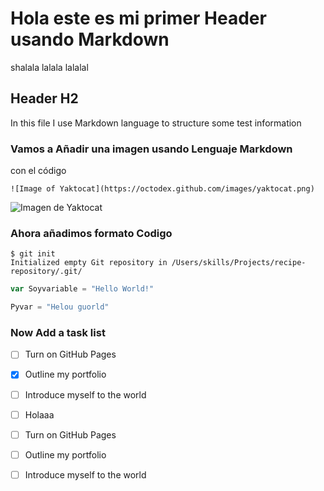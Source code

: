 # Hola este es mi primer Header usando Markdown

shalala lalala
lalalal

## Header H2
In this file I use Markdown language to structure some test information

### Vamos a Añadir una imagen usando Lenguaje Markdown
con el código
```
![Image of Yaktocat](https://octodex.github.com/images/yaktocat.png)
```

![Imagen de Yaktocat](https://octodex.github.com/images/yaktocat.png)


### Ahora añadimos formato Codigo

```
$ git init
Initialized empty Git repository in /Users/skills/Projects/recipe-repository/.git/
```

````javascript
var Soyvariable = "Hello World!"
````

```Python
Pyvar = "Helou guorld"
```

### Now Add a task list
- [ ] Turn on GitHub Pages
- [x] Outline my portfolio
- [ ] Introduce myself to the world
- [ ] Holaaa

- [ ] Turn on GitHub Pages
- [ ] Outline my portfolio
- [ ] Introduce myself to the world
